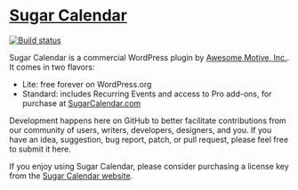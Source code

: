 # [Sugar Calendar](https://sugarcalendar.com) #

[![Build status](https://badge.buildkite.com/80a91dff42e83fa09a0b68ed75b93c26920d619d46694d01c0.svg)](https://buildkite.com/sandhills-development-llc/sugar-calendar)

Sugar Calendar is a commercial WordPress plugin by [Awesome Motive, Inc.](https://awesomemotive.com). It comes in two flavors:

* Lite: free forever on WordPress.org
* Standard: includes Recurring Events and access to Pro add-ons, for purchase at [SugarCalendar.com](https://sugarcalendar.com)

Development happens here on GitHub to better facilitate contributions from our community of users, writers, developers, designers, and you. If you have an idea, suggestion, bug report, patch, or pull request, please feel free to submit it here.

If you enjoy using Sugar Calendar, please consider purchasing a license key from the [Sugar Calendar website](https://sugarcalendar.com).
